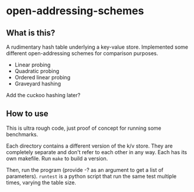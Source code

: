 # open-addressing-schemes

## What is this?

A rudimentary hash table underlying a key-value store.
Implemented some different open-addressing schemes for comparison purposes.

- Linear probing
- Quadratic probing
- Ordered linear probing
- Graveyard hashing

Add the cuckoo hashing later?

## How to use

This is ultra rough code, just proof of concept for running some benchmarks.

Each directory contains a different version of the k/v store.
They are completely separate and don't refer to each other in any way.
Each has its own makefile.  Run `make` to build a version.

Then, run the program (provide -? as an argument to get a list of parameters).
`runtest` is a python script that run the same test multiple times, varying the table size.

